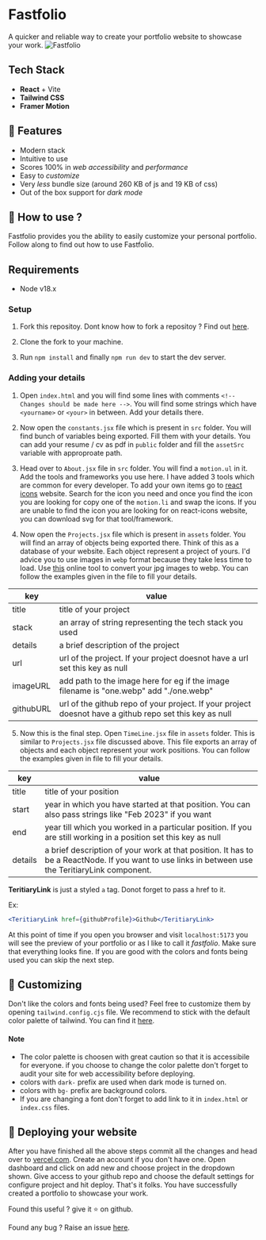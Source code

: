 # Fastfolio

A quicker and reliable way to create your portfolio website to showcase your work.
![Fastfolio ]("https://raw.github.com/bhendi-boi/fastfolio/main/media/Fastfolio.png")

## Tech Stack

- **React** + Vite
- **Tailwind CSS**
- **Framer Motion**

## 🔑 Features

- Modern stack
- Intuitive to use
- Scores 100% in _web accessibility_ and _performance_
- Easy to _customize_
- Very _less_ bundle size (around 260 KB of js and 19 KB of css)
- Out of the box support for _dark mode_

## 🤔 How to use ?

Fastfolio provides you the ability to easily customize your personal portfolio. Follow along to find out how to use Fastfolio.

## Requirements

- Node v18.x

### Setup

1. Fork this repositoy. Dont know how to fork a repositoy ? Find out [here](https://docs.github.com/en/get-started/quickstart/fork-a-repo).

2. Clone the fork to your machine.

3. Run `npm install` and finally `npm run dev` to start the dev server.

### Adding your details

1. Open `index.html` and you will find some lines with comments `<!-- Changes should be made here -->`. You will find some strings which have `<yourname>` or `<your>` in between. Add your details there.

2. Now open the `constants.jsx` file which is present in `src` folder. You will find bunch of variables being exported. Fill them with your details. You can add your resume / cv as pdf in `public` folder and fill the `assetSrc` variable with approproate path.

3. Head over to `About.jsx` file in `src` folder. You will find a `motion.ul` in it. Add the tools and frameworks you use here. I have added 3 tools which are common for every developer. To add your own items go to [react icons](https://react-icons.github.io/react-icons) website. Search for the icon you need and once you find the icon you are looking for copy one of the `motion.li` and swap the icons. If you are unable to find the icon you are looking for on react-icons website, you can download svg for that tool/framework.

4. Now open the `Projects.jsx` file which is present in `assets` folder. You will find an array of objects being exported there. Think of this as a database of your website. Each object represent a project of yours. I'd advice you to use images in `webp` format because they take less time to load. Use [this](https://www.freeconvert.com/jpg-to-webp) online tool to convert your jpg images to webp. You can follow the examples given in the file to fill your details.

| **key**   | **value**                                                                                               |
| --------- | ------------------------------------------------------------------------------------------------------- |
| title     | title of your project                                                                                   |
| stack     | an array of string representing the tech stack you used                                                 |
| details   | a brief description of the project                                                                      |
| url       | url of the project. If your project doesnot have a url set this key as null                             |
| imageURL  | add path to the image here for eg if the image filename is "one.webp" add "./one.webp"                  |
| githubURL | url of the github repo of your project. If your project doesnot have a github repo set this key as null |

5. Now this is the final step. Open `TimeLine.jsx` file in `assets` folder. This is similar to `Projects.jsx` file discussed above. This file exports an array of objects and each object represent your work positions. You can follow the examples given in file to fill your details.

| key     | value                                                                                                                                             |
| ------- | ------------------------------------------------------------------------------------------------------------------------------------------------- |
| title   | title of your position                                                                                                                            |
| start   | year in which you have started at that position. You can also pass strings like "Feb 2023" if you want                                            |
| end     | year till which you worked in a particular position. If you are still working in a position set this key as null                                  |
| details | a brief description of your work at that position. It has to be a ReactNode. If you want to use links in between use the TeritiaryLink component. |

**TeritiaryLink** is just a styled `a` tag. Donot forget to pass a href to it.

Ex:

```jsx
<TeritiaryLink href={githubProfile}>Github</TeritiaryLink>
```

At this point of time if you open you browser and visit `localhost:5173` you will see the preview of your portfolio or as I like to call it _fastfolio_. Make sure that everything looks fine. If you are good with the colors and fonts being used you can skip the next step.

## 🎨 Customizing

Don't like the colors and fonts being used? Feel free to customize them by opening `tailwind.config.cjs` file.
We recommend to stick with the default color palette of tailwind. You can find it [here](https://tailwindcss.com/docs/customizing-colors#default-color-palette).

#### Note

- The color palette is choosen with great caution so that it is accessibile for everyone. if you choose to change the color palette don't forget to audit your site for web accessibility before deploying.
- colors with `dark-` prefix are used when dark mode is turned on.
- colors with `bg-` prefix are background colors.
- If you are changing a font don't forget to add link to it in `index.html` or `index.css` files.

## 🚀 Deploying your website

After you have finished all the above steps commit all the changes and head over to [vercel.com](https://vercel.com/). Create an account if you don't have one. Open dashboard and click on add new and choose project in the dropdown shown. Give access to your github repo and choose the default settings for configure project and hit deploy. That's it folks. You have successfully created a portfolio to showcase your work.

Found this useful ? give it ⭐ on github.

Found any bug ? Raise an issue [here](https://github.com/bhendi-boi/fastfolio/issues).
